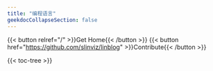 ```yaml
---
title: "编程语言"
geekdocCollapseSection: false
---
```



{{< button relref="/" >}}Get Home{{< /button >}}
{{< button href="https://github.com/slinviz/linblog" >}}Contribute{{< /button >}}


{{< toc-tree >}}
